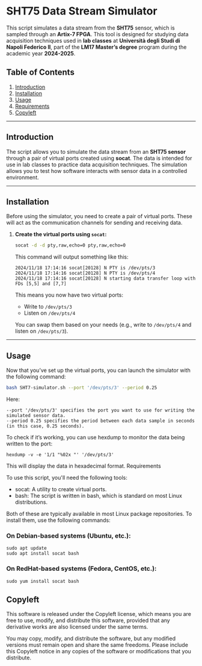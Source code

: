 # SHT75 Data Stream Simulator

This script simulates a data stream from the **SHT75** sensor, which is sampled through an **Artix-7 FPGA**. This tool is designed for studying data acquisition techniques used in **lab classes** at **Università degli Studi di Napoli Federico II**, part of the **LM17 Master’s degree** program during the academic year **2024-2025**.

## Table of Contents

1. [Introduction](#introduction)
2. [Installation](#installation)
3. [Usage](#usage)
4. [Requirements](#requirements)
5. [Copyleft](#copyleft)

---

## Introduction

The script allows you to simulate the data stream from an **SHT75 sensor** through a pair of virtual ports created using **socat**. The data is intended for use in lab classes to practice data acquisition techniques. The simulation allows you to test how software interacts with sensor data in a controlled environment.

---

## Installation

Before using the simulator, you need to create a pair of virtual ports. These will act as the communication channels for sending and receiving data.

1. **Create the virtual ports using `socat`:**

    ```bash
    socat -d -d pty,raw,echo=0 pty,raw,echo=0
    ```

    This command will output something like this:

    ```
    2024/11/18 17:14:16 socat[20128] N PTY is /dev/pts/3
    2024/11/18 17:14:16 socat[20128] N PTY is /dev/pts/4
    2024/11/18 17:14:16 socat[20128] N starting data transfer loop with FDs [5,5] and [7,7]
    ```

    This means you now have two virtual ports:
    - Write to `/dev/pts/3`
    - Listen on `/dev/pts/4`

    You can swap them based on your needs (e.g., write to `/dev/pts/4` and listen on `/dev/pts/3`).

---

## Usage

Now that you’ve set up the virtual ports, you can launch the simulator with the following command:

```bash
bash SHT7-simulator.sh --port '/dev/pts/3' --period 0.25
```
Here:

    --port '/dev/pts/3' specifies the port you want to use for writing the simulated sensor data.
    --period 0.25 specifies the period between each data sample in seconds (in this case, 0.25 seconds).

To check if it’s working, you can use hexdump to monitor the data being written to the port:

    hexdump -v -e '1/1 "%02x "' '/dev/pts/3'

This will display the data in hexadecimal format.
Requirements

To use this script, you'll need the following tools:

- socat: A utility to create virtual ports.
- bash: The script is written in bash, which is standard on most Linux distributions.

Both of these are typically available in most Linux package repositories. To install them, use the following commands:
### On Debian-based systems (Ubuntu, etc.):
```
sudo apt update
sudo apt install socat bash
```
### On RedHat-based systems (Fedora, CentOS, etc.):
```
sudo yum install socat bash
```
## Copyleft

This software is released under the Copyleft license, which means you are free to use, modify, and distribute this software, provided that any derivative works are also licensed under the same terms.

You may copy, modify, and distribute the software, but any modified versions must remain open and share the same freedoms.
Please include this Copyleft notice in any copies of the software or modifications that you distribute.